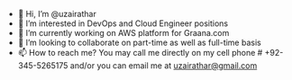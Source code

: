 - 👋 Hi, I’m @uzairathar
- 👀 I’m interested in DevOps and Cloud Engineer positions
- 🌱 I’m currently working on AWS platform for Graana.com
- 💞️ I’m looking to collaborate on part-time as well as full-time basis
- 📫 How to reach me? You may call me directly on my cell phone # +92-345-5265175 and/or you can email me at uzairathar@gmail.com
<!---
uzairathar/uzairathar is a ✨ special ✨ repository because its `README.md` (this file) appears on your GitHub profile.
You can click the Preview link to take a look at your changes.
--->
